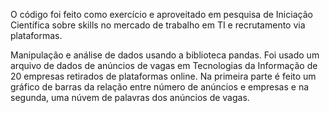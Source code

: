 O código foi feito como exercício e aproveitado em pesquisa de Iniciação Científica sobre skills no mercado de trabalho em TI e recrutamento via plataformas.

Manipulação e análise de dados usando a biblioteca pandas. Foi usado um arquivo de dados de anúncios de vagas em Tecnologias da Informação de 20 empresas retirados de plataformas online.
Na primeira parte é feito um gráfico de barras da relação entre número de anúncios e empresas e na segunda, uma núvem de palavras dos anúncios de vagas.

